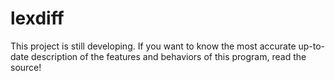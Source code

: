 # lexdiff

This project is still developing. If you want to know the most accurate
up-to-date description of the features and behaviors of this program, read
the source!
